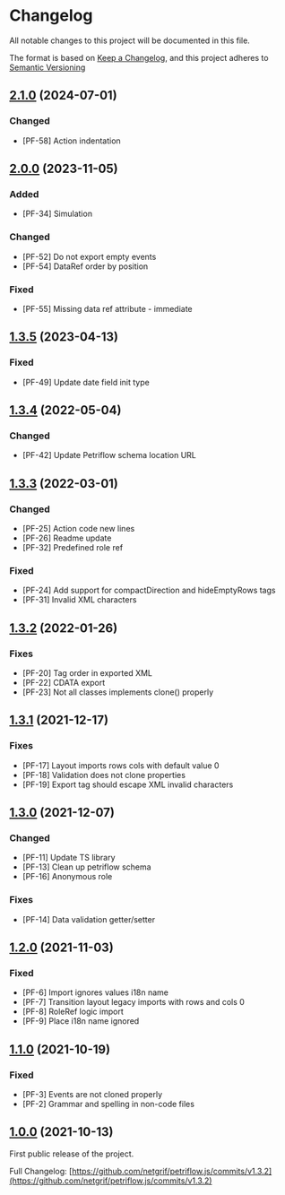 # Changelog
All notable changes to this project will be documented in this file.

The format is based on [Keep a Changelog](https://keepachangelog.com/en/1.0.0/),
and this project adheres to [Semantic Versioning](https://semver.org/spec/v2.0.0.html)

## [2.1.0](https://github.com/netgrif/petriflow.js/releases/tag/v2.1.0) (2024-07-01)

### Changed
- [PF-58] Action indentation


## [2.0.0](https://github.com/netgrif/petriflow.js/releases/tag/v2.0.0) (2023-11-05)

### Added
- [PF-34] Simulation

### Changed
- [PF-52] Do not export empty events
- [PF-54] DataRef order by position

### Fixed
- [PF-55] Missing data ref attribute - immediate

## [1.3.5](https://github.com/netgrif/petriflow.js/releases/tag/v1.3.5) (2023-04-13)

### Fixed
- [PF-49] Update date field init type 

## [1.3.4](https://github.com/netgrif/petriflow.js/releases/tag/v1.3.4) (2022-05-04)

### Changed
- [PF-42] Update Petriflow schema location URL

## [1.3.3](https://github.com/netgrif/petriflow.js/releases/tag/v1.3.3) (2022-03-01)

### Changed
- [PF-25] Action code new lines
- [PF-26] Readme update
- [PF-32] Predefined role ref

### Fixed
- [PF-24] Add support for compactDirection and hideEmptyRows tags
- [PF-31] Invalid XML characters


## [1.3.2](https://github.com/netgrif/petriflow.js/releases/tag/v1.3.2) (2022-01-26)

### Fixes
- [PF-20] Tag order in exported XML
- [PF-22] CDATA export
- [PF-23] Not all classes implements clone() properly


## [1.3.1](https://github.com/netgrif/petriflow.js/releases/tag/v1.3.1) (2021-12-17)

### Fixes
- [PF-17] Layout imports rows cols with default value 0
- [PF-18] Validation does not clone properties
- [PF-19] Export tag should escape XML invalid characters

## [1.3.0](https://github.com/netgrif/petriflow.js/releases/tag/v1.3.0) (2021-12-07)

### Changed
- [PF-11] Update TS library
- [PF-13] Clean up petriflow schema
- [PF-16] Anonymous role

### Fixes
- [PF-14] Data validation getter/setter

## [1.2.0](https://github.com/netgrif/petriflow.js/releases/tag/v1.2.0) (2021-11-03)

### Fixed 
 - [PF-6] Import ignores values i18n name
 - [PF-7] Transition layout legacy imports with rows and cols 0
 - [PF-8] RoleRef logic import
 - [PF-9] Place i18n name ignored
 
## [1.1.0](https://github.com/netgrif/petriflow.js/releases/tag/v1.1.0) (2021-10-19)

### Fixed
 - [PF-3] Events are not cloned properly
 - [PF-2] Grammar and spelling in non-code files

## [1.0.0](https://github.com/netgrif/petriflow.js/releases/tag/v1.0.0) (2021-10-13)

First public release of the project.

Full Changelog: [https://github.com/netgrif/petriflow.js/commits/v1.3.2](https://github.com/netgrif/petriflow.js/commits/v1.3.2)


<!-- Template
## [version](https://github.com/netgrif/petriflow.js/releases/tag/v) (YYYY-MM-dd)

### Added
 - for new features.

### Changed
 - for changes in existing functionality.

### Deprecated
 - for soon-to-be removed features.

### Removed
 - for now removed features.

### Fixed
 - for any bug fixes.

### Security
 - in case of vulnerabilities.
-->
